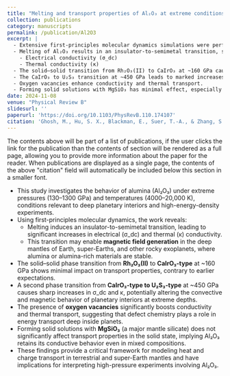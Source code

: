 ```yaml
---
title: "Melting and transport properties of Al₂O₃ at extreme conditions"
collection: publications
category: manuscripts
permalink: /publication/Al2O3
excerpt: |
  - Extensive first-principles molecular dynamics simulations were performed at ~130–1300 GPa and 4000–20 000 K.
  - Melting of Al₂O₃ results in an insulator-to-semimetal transition, significantly enhancing:
    - Electrical conductivity (σ_dc)
    - Thermal conductivity (κ)
  - The solid–solid transition from Rh₂O₃(II) to CaIrO₃ at ~160 GPa causes negligible changes in transport properties.
  - The CaIrO₃ to U₂S₃ transition at ~450 GPa leads to marked increases in σ_dc and κ.
  - Oxygen vacancies enhance conductivity and thermal transport.
  - Forming solid solutions with MgSiO₃ has minimal effect, especially in the solid phase.
date: 2024-11-08
venue: "Physical Review B"
slidesurl: ''
paperurl: 'https://doi.org/10.1103/PhysRevB.110.174107'
citation: 'Ghosh, M., Hu, S. X., Blackman, E., Suer, T.‑A., & Zhang, S. (2024). “Melting and transport properties of Al₂O₃ at extreme conditions.” Phys. Rev. B, 110, 174107.'
---
```



The contents above will be part of a list of publications, if the user clicks the link for the publication than the contents of section will be rendered as a full page, allowing you to provide more information about the paper for the reader. When publications are displayed as a single page, the contents of the above "citation" field will automatically be included below this section in a smaller font.


  - This study investigates the behavior of alumina (Al₂O₃) under extreme pressures (130–1300 GPa) and temperatures (4000–20,000 K), conditions relevant to deep planetary interiors and high-energy-density experiments.
  - Using first-principles molecular dynamics, the work reveals:
    - Melting induces an insulator-to-semimetal transition, leading to significant increases in electrical (σ_dc) and thermal (κ) conductivity.
    - This transition may enable **magnetic field generation** in the deep mantles of Earth, super-Earths, and other rocky exoplanets, where alumina or alumina-rich materials are stable.
  - The solid–solid phase transition from **Rh₂O₃(II)** to **CaIrO₃-type** at ~160 GPa shows minimal impact on transport properties, contrary to earlier expectations.
  - A second phase transition from **CaIrO₃-type to U₂S₃-type** at ~450 GPa causes sharp increases in σ_dc and κ, potentially altering the convective and magnetic behavior of planetary interiors at extreme depths.
  - The presence of **oxygen vacancies** significantly boosts conductivity and thermal transport, suggesting that defect chemistry plays a role in energy transport deep inside planets.
  - Forming solid solutions with **MgSiO₃** (a major mantle silicate) does not significantly affect transport properties in the solid state, implying Al₂O₃ retains its conductive behavior even in mixed compositions.
  - These findings provide a critical framework for modeling heat and charge transport in terrestrial and super-Earth mantles and have implications for interpreting high-pressure experiments involving Al₂O₃.
